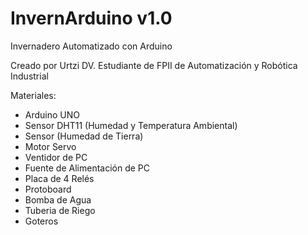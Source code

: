 # InvernArduino v1.0
Invernadero Automatizado con Arduino

Creado por Urtzi DV. Estudiante de FPII de Automatización y Robótica Industrial

Materiales:
- Arduino UNO
- Sensor DHT11 (Humedad y Temperatura Ambiental)
- Sensor (Humedad de Tierra)
- Motor Servo
- Ventidor de PC
- Fuente de Alimentación de PC
- Placa de 4 Relés
- Protoboard
- Bomba de Agua
- Tuberia de Riego
- Goteros
